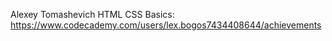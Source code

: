 Alexey Tomashevich
HTML CSS Basics: https://www.codecademy.com/users/lex.bogos7434408644/achievements
